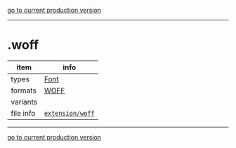 [go to current production version]({{preferredFormats}})

---



# .woff

item | info
--- | ---
types | [Font](../dataTypes/font.md)
formats | [WOFF](../fileFormats/woff.md)
variants | 
file info | [`extension/woff`]({{fileinfo}}/woff)




---

[go to current production version]({{preferredFormats}})
